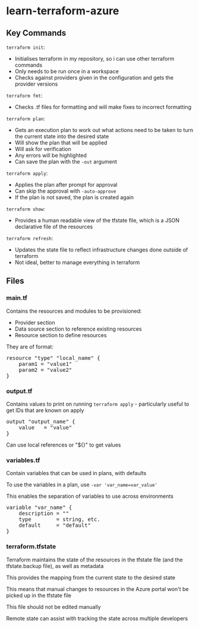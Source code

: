 # learn-terraform-azure

## Key Commands

`terraform init`:
- Initialises terraform in my repository, so i can use other terraform commands
- Only needs to be run once in a workspace
- Checks against providers given in the configuration and gets the provider versions

`terraform fmt`:
- Checks .tf files for formatting and will make fixes to incorrect formatting

`terraform plan`:
- Gets an execution plan to work out what actions need to be taken to turn the current state into the desired state
- Will show the plan that will be applied
- Will ask for verification
- Any errors will be highlighted
- Can save the plan with the `-out` argument

`terraform apply`:
- Applies the plan after prompt for approval
- Can skip the approval with `-auto-approve`
- If the plan is not saved, the plan is created again

`terraform show`:
- Provides a human readable view of the tfstate file, which is a JSON declarative file of the resources

`terraform refresh`:
- Updates the state file to reflect infrastructure changes done outside of terraform
- Not ideal, better to manage everything in terraform

## Files

### main.tf

Contains the resources and modules to be provisioned:
- Provider section
- Data source section to reference existing resources
- Resource section to define resources

They are of format:
<pre>
resource "type" "local_name" {
    param1 = "value1"
    param2 = "value2"
}
</pre>

### output.tf

Contains values to print on running `terraform apply` - particularly useful to get IDs that are known on apply

<pre>
output "output_name" {
    value   = "value"
}
</pre>

Can use local references or "${}" to get values

### variables.tf

Contain variables that can be used in plans, with defaults

To use the variables in a plan, use `-var 'var_name=var_value'`

This enables the separation of variables to use across environments

<pre>
variable "var_name" {
    description = ""
    type        = string, etc.
    default     = "default"
}
</pre>

### terraform.tfstate

Terraform maintains the state of the resources in the tfstate file (and the tfstate.backup file), as well as metadata

This provides the mapping from the current state to the desired state

This means that manual changes to resources in the Azure portal won't be picked up in the tfstate file

This file should not be edited manually

Remote state can assist with tracking the state across multiple developers